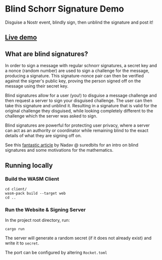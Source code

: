 # Blind Schorr Signature Demo

Disguise a Nostr event, blindly sign, then unblind the signature and post it!

## [Live demo](https://blindsigs.utxo.club)

## What are blind signatures?

In order to sign a message with regular schnorr signatures, a secret key and a nonce (random number) are used to sign a challenge for the message, producing a signature. This signature-nonce pair can then be verified against the signer's public key, proving the person signed off on the message using their secret key.

Blind signatures allow for a user (you!) to disguise a message challenge and then request a server to sign your disguised challenge. The user can then take this signature and unblind it. Resulting in a signature that is valid for the original challenge they disguised, while looking completely different to the challenge which the server was asked to sign.

Blind signatures are powerful for protecting user privacy, where a server can act as an authority or coordinator while remaining blind to the exact details of what they are signing off on.

See this [fantastic article](https://suredbits.com/schnorr-applications-blind-signatures/) by Nadav @ suredbits for an intro on blind signatures and some motivations for the mathematics.

## Running locally

### Build the WASM Client

```
cd client/
wasm-pack build --target web
cd ..
```

### Run the Website & Signing Server

In the project root directory, run:

```
cargo run
```

The server will generate a random secret (if it does not already exist) and write it to `secret`.

The port can be configured by altering `Rocket.toml`
